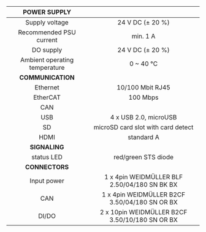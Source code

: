 | **POWER SUPPLY** |   |
| :---: | :---: |
| Supply voltage | 24 V DC (± 20 %) |
| Recommended PSU current | min. 1 A |
| DO supply | 24 V DC (± 20 %) |
| Ambient operating temperature | 0 ~ 40 °C |
| **COMMUNICATION** |   |
| Ethernet | 10/100 Mbit RJ45 |
| EtherCAT | 100 Mbps |
| CAN |   |
| USB | 4 x USB 2.0, microUSB |
| SD | microSD card slot with card detect |
| HDMI | standard A |
| **SIGNALING** |   |
| status LED | red/green STS diode |
| **CONNECTORS** |   |
| Input power | 1 x 4pin WEIDMÜLLER BLF 2.50/04/180 SN BK BX |
| CAN | 1 x 4pin WEIDMÜLLER B2CF 3.50/04/180 SN OR BX |
| DI/DO | 2 x 10pin WEIDMÜLLER B2CF 3.50/10/180 SN OR BX |
